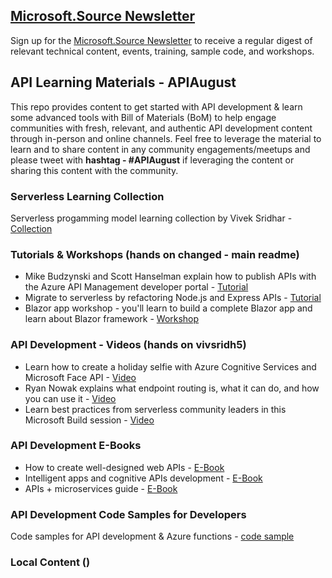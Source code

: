 ## [Microsoft.Source Newsletter](https://azure.microsoft.com/en-in/resources/join-the-azure-developer-community/?wt.mc_id=AID3018158_QSG_EML_NLTR_445400&ocid=AID3018158_QSG_EML_NLTR_445400)

Sign up for the [Microsoft.Source Newsletter](https://azure.microsoft.com/en-in/resources/join-the-azure-developer-community/?wt.mc_id=AID3018158_QSG_EML_NLTR_445400&ocid=AID3018158_QSG_EML_NLTR_445400) to receive a regular digest of relevant technical content, events, training, sample code, and workshops.

## API Learning Materials - APIAugust

This repo provides content to get started with API development & learn some advanced tools with Bill of Materials (BoM) to help engage communities with fresh, relevant, and authentic API development content through in-person and online channels. Feel free to leverage the material to learn and to share content in any community engagements/meetups and please tweet with **hashtag - #APIAugust** if leveraging the content or sharing this content with the community. 

### Serverless Learning Collection

Serverless progamming model learning collection by Vivek Sridhar - [Collection](https://docs.microsoft.com/en-us/users/viveksridhar-6316/collections/56juwyn7w722e?wt.mc_id=AID3018158_QSG_SCL_453306&ocid=AID3018158_QSG_SCL_453306)

### Tutorials & Workshops (hands on changed - main readme)

* Mike Budzynski and Scott Hanselman explain how to publish APIs with the Azure API Management developer portal - [Tutorial](https://www.youtube.com/watch?v=9cmyh3J9Lvc&t=210s)
* Migrate to serverless by refactoring Node.js and Express APIs - [Tutorial](https://johnpapa.net/refactor-your-node-js-and-express-apis-to-serverless-apis-with-azure-functions/)
* Blazor app workshop - you'll learn to build a complete Blazor app and learn about Blazor framework - [Workshop](https://github.com/dotnet-presentations/blazor-workshop/)

### API Development - Videos (hands on vivsridh5)

* Learn how to create a holiday selfie with Azure Cognitive Services and Microsoft Face API - [Video](https://www.youtube.com/watch?v=WQRK0UbNKOo)
* Ryan Nowak explains what endpoint routing is, what it can do, and how you can use it - [Video](https://channel9.msdn.com/Shows/On-NET/ASPNET-Core-Series-Endpoint-Routing)
* Learn best practices from serverless community leaders in this Microsoft Build session - [Video](https://mybuild.microsoft.com/sessions/e477304a-6de3-4714-a1f3-cc955da82b1a?source=sessions)

### API Development E-Books

* How to create well-designed web APIs - [E-Book](https://azure.microsoft.com/mediahandler/files/resourcefiles/api-design/Azure_API-Design_Guide_eBook.pdf?wt.mc_id=AID3018158_QSG_453540&ocid=AID3018158_QSG_453540)
* Intelligent apps and cognitive APIs development - [E-Book](https://clouddamcdnprodep.azureedge.net/gdc/gdcmrolgD/original)
* APIs + microservices guide - [E-Book](https://azure.microsoft.com/mediahandler/files/resourcefiles/apis-microservices-ebook/Azure_API-Microservices_eBook.pdf?wt.mc_id=AID3018158_QSG_453536&ocid=AID3018158_QSG_453536)

### API Development Code Samples for Developers

Code samples for API development & Azure functions - [code sample](https://docs.microsoft.com/en-us/samples/browse/?expanded=azure&products=azure-api-management%2Cazure-functions)

### Local Content ()







